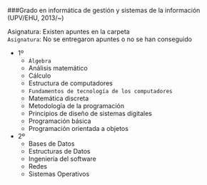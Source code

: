 ###Grado en informática de gestión y sistemas de la información
(UPV/EHU, 2013/~)

Asignatura: Existen apuntes en la carpeta  
`Asignatura`: No se entregaron apuntes o no se han conseguido

* 1º
  * `Álgebra`
  * Análisis matemático
  * Cálculo
  * Estructura de computadores
  * `Fundamentos de tecnología de los computadores`
  * Matemática discreta
  * Metodología de la programación
  * Principios de diseño de sistemas digitales
  * Programación básica
  * Programación orientada a objetos
* 2º
  * Bases de Datos
  * Estructuras de Datos
  * Ingeniería del software
  * Redes
  * Sistemas Operativos
